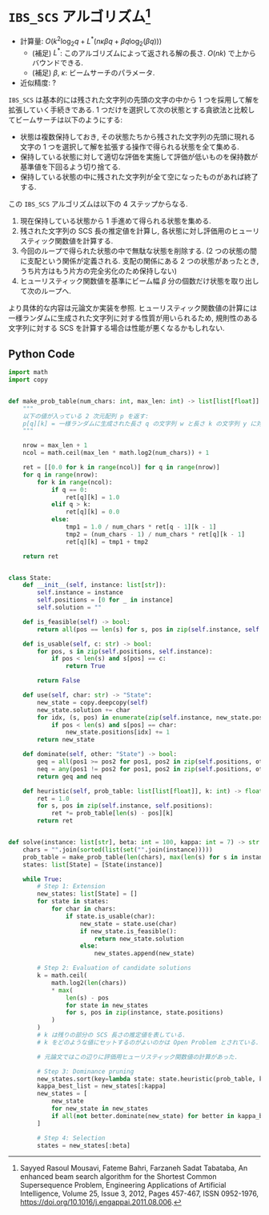 # `IBS_SCS` アルゴリズム[^1]

- 計算量: $O(k^2 \log_2 q + L^* (n \kappa \beta q + \beta q \log_2 \left( \beta q \right)))$
    - (補足) $L^*$: このアルゴリズムによって返される解の長さ. $O(nk)$ で上からバウンドできる.
    - (補足) $\beta$, $\kappa$: ビームサーチのパラメータ.
- 近似精度: ?

`IBS_SCS` は基本的には残された文字列の先頭の文字の中から 1 つを採用して解を拡張していく手続きである.
1 つだけを選択して次の状態とする貪欲法と比較してビームサーチは以下のようにする:

- 状態は複数保持しておき, その状態たちから残された文字列の先頭に現れる文字の 1 つを選択して解を拡張する操作で得られる状態を全て集める.
- 保持している状態に対して適切な評価を実施して評価が低いものを保持数が基準値を下回るよう切り捨てる.
- 保持している状態の中に残された文字列が全て空になったものがあれば終了する.

この `IBS_SCS` アルゴリズムは以下の 4 ステップからなる.

1. 現在保持している状態から 1 手進めて得られる状態を集める.
2. 残された文字列の SCS 長の推定値を計算し, 各状態に対し評価用のヒューリスティック関数値を計算する.
3. 今回のループで得られた状態の中で無駄な状態を削除する. (2 つの状態の間に支配という関係が定義される. 支配の関係にある 2 つの状態があったとき, うち片方はもう片方の完全劣化のため保持しない)
4. ヒューリスティック関数値を基準にビーム幅 $\beta$ 分の個数だけ状態を取り出して次のループへ.

より具体的な内容は元論文か実装を参照.
ヒューリスティック関数値の計算には一様ランダムに生成された文字列に対する性質が用いられるため,
規則性のある文字列に対する SCS を計算する場合は性能が悪くなるかもしれない.

[^1]: Sayyed Rasoul Mousavi, Fateme Bahri, Farzaneh Sadat Tabataba, An enhanced beam search algorithm for the Shortest Common Supersequence Problem, Engineering Applications of Artificial Intelligence, Volume 25, Issue 3, 2012, Pages 457-467, ISSN 0952-1976, https://doi.org/10.1016/j.engappai.2011.08.006.

## Python Code

```python
import math
import copy


def make_prob_table(num_chars: int, max_len: int) -> list[list[float]]:
    """
    以下の値が入っている 2 次元配列 p を返す:
    p[q][k] = 一様ランダムに生成された長さ q の文字列 w と長さ k の文字列 y に対して, w が y の subsequence になる確率
    """

    nrow = max_len + 1
    ncol = math.ceil(max_len * math.log2(num_chars)) + 1

    ret = [[0.0 for k in range(ncol)] for q in range(nrow)]
    for q in range(nrow):
        for k in range(ncol):
            if q == 0:
                ret[q][k] = 1.0
            elif q > k:
                ret[q][k] = 0.0
            else:
                tmp1 = 1.0 / num_chars * ret[q - 1][k - 1]
                tmp2 = (num_chars - 1) / num_chars * ret[q][k - 1]
                ret[q][k] = tmp1 + tmp2

    return ret


class State:
    def __init__(self, instance: list[str]):
        self.instance = instance
        self.positions = [0 for _ in instance]
        self.solution = ""

    def is_feasible(self) -> bool:
        return all(pos == len(s) for s, pos in zip(self.instance, self.positions))

    def is_usable(self, c: str) -> bool:
        for pos, s in zip(self.positions, self.instance):
            if pos < len(s) and s[pos] == c:
                return True

        return False

    def use(self, char: str) -> "State":
        new_state = copy.deepcopy(self)
        new_state.solution += char
        for idx, (s, pos) in enumerate(zip(self.instance, new_state.positions)):
            if pos < len(s) and s[pos] == char:
                new_state.positions[idx] += 1
        return new_state

    def dominate(self, other: "State") -> bool:
        geq = all(pos1 >= pos2 for pos1, pos2 in zip(self.positions, other.positions))
        neq = any(pos1 != pos2 for pos1, pos2 in zip(self.positions, other.positions))
        return geq and neq

    def heuristic(self, prob_table: list[list[float]], k: int) -> float:
        ret = 1.0
        for s, pos in zip(self.instance, self.positions):
            ret *= prob_table[len(s) - pos][k]
        return ret


def solve(instance: list[str], beta: int = 100, kappa: int = 7) -> str:
    chars = "".join(sorted(list(set("".join(instance)))))
    prob_table = make_prob_table(len(chars), max(len(s) for s in instance))
    states: list[State] = [State(instance)]

    while True:
        # Step 1: Extension
        new_states: list[State] = []
        for state in states:
            for char in chars:
                if state.is_usable(char):
                    new_state = state.use(char)
                    if new_state.is_feasible():
                        return new_state.solution
                    else:
                        new_states.append(new_state)

        # Step 2: Evaluation of candidate solutions
        k = math.ceil(
            math.log2(len(chars))
            * max(
                len(s) - pos
                for state in new_states
                for s, pos in zip(instance, state.positions)
            )
        )
        # k は残りの部分の SCS 長さの推定値を表している.
        # k をどのような値にセットするのがよいのかは Open Problem とされている.

        # 元論文ではこの辺りに評価用ヒューリスティック関数値の計算があった.

        # Step 3: Dominance pruning
        new_states.sort(key=lambda state: state.heuristic(prob_table, k), reverse=True)
        kappa_best_list = new_states[:kappa]
        new_states = [
            new_state
            for new_state in new_states
            if all(not better.dominate(new_state) for better in kappa_best_list)
        ]

        # Step 4: Selection
        states = new_states[:beta]
```
